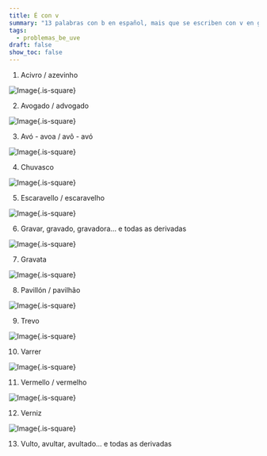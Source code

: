 ```yaml
---
title: É con v
summary: "13 palabras con b en español, mais que se escriben con v en galego/portugués\r\n"
tags:
  - problemas_be_uve
draft: false
show_toc: false
---
```

<article>

1. Acivro / azevinho
   
![Image](/img/acivro_azevinho.jpeg){.is-square}

</article>

<article>

2. Avogado / advogado

![Image](/img/avogado_advogado.jpeg){.is-square}

</article>

<article>

3. Avó - avoa / avô - avó

![Image](/img/avo_avoa.jpeg){.is-square}
   
</article>

<article>

4. Chuvasco

![Image](/img/chuvasco.jpeg){.is-square}
   
</article>

<article>

5. Escaravello / escaravelho

![Image](/img/escaravelho.jpg){.is-square}
   
</article>

<article>

6. Gravar, gravado, gravadora... e todas as derivadas

![Image](/img/gravadora.jpeg){.is-square}
   
</article>

<article>

7. Gravata

![Image](/img/gravata.jpeg){.is-square}

</article>

<article>

8. Pavillón / pavilhão

![Image](/img/pavilhao.jpg){.is-square}
   
</article>

<article>

9. Trevo

![Image](/img/trevo.jpg){.is-square}
   
</article>

<article>

10. Varrer

![Image](/img/varrer.jpeg){.is-square}
   
</article>

<article>

11. Vermello / vermelho

![Image](/img/vermelho.jpeg){.is-square}

</article>

<article>

12. Verniz

![Image](/img/verniz.jpeg){.is-square}
   
</article>

<article>

13. Vulto, avultar, avultado... e todas as derivadas
   
</article>
